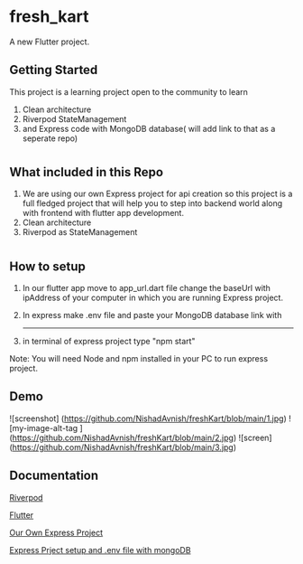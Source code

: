 # fresh_kart

A new Flutter project.

## Getting Started

This project is a learning project open to the community to learn 
1. Clean architecture
2. Riverpod StateManagement
3. and Express code with MongoDB database( will add link to that as a seperate repo)

#
## What included in this Repo

1. We are using our own Express project for api creation so this project is a full fledged project that will help you to step into backend world along with frontend with flutter app development.
2. Clean architecture
3. Riverpod as StateManagement

#
##  How to setup

1. In our flutter app move to app_url.dart file change the baseUrl with ipAddress of your computer in which you are running Express project.

2. In express make .env file and paste your MongoDB database link with 

     ----

3. in terminal of express project type 
      "npm start"

Note: You will need Node and npm installed in your PC to run express project.

## Demo

![screenshot] (https://github.com/NishadAvnish/freshKart/blob/main/1.jpg)
![my-image-alt-tag ] (https://github.com/NishadAvnish/freshKart/blob/main/2.jpg)
![screen] (https://github.com/NishadAvnish/freshKart/blob/main/3.jpg)


## Documentation

[Riverpod](https://riverpod.dev/docs/introduction/getting_started)

[Flutter](https://flutter.dev/)

[Our Own Express Project](https://github.com/NishadAvnish/freekart_express)

[Express Prject setup and .env file with mongoDB]("https://www.youtube.com/watch?v=TYmtJu5OSJM&t=251s)
